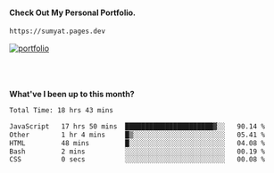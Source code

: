 #### Check Out My Personal Portfolio.
````bash
https://sumyat.pages.dev
````

<a href='https://sumyat.pages.dev/'>
    <img src='https://user-images.githubusercontent.com/108873224/211860821-15c31441-8db7-4fb7-8537-28a0c11e9408.png' alt='portfolio' align='center' />
</a>


<br />
<br />


<br />
<br />

**What've I been up to this month?**

<!--START_SECTION:waka-->

```txt
Total Time: 18 hrs 43 mins

JavaScript   17 hrs 50 mins  ██████████████████████▓░░   90.14 %
Other        1 hr 4 mins     █▒░░░░░░░░░░░░░░░░░░░░░░░   05.41 %
HTML         48 mins         █░░░░░░░░░░░░░░░░░░░░░░░░   04.08 %
Bash         2 mins          ░░░░░░░░░░░░░░░░░░░░░░░░░   00.19 %
CSS          0 secs          ░░░░░░░░░░░░░░░░░░░░░░░░░   00.08 %
```

<!--END_SECTION:waka-->




